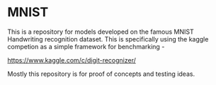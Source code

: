 # MNIST


This is a repository for models developed on the famous MNIST Handwriting recognition dataset.  This is specifically using the kaggle competion as a simple framework for benchmarking -

https://www.kaggle.com/c/digit-recognizer/


Mostly this repository is for proof of concepts and testing ideas.

